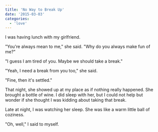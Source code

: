 ```yaml
---
title: 'No Way to Break Up'
date: '2015-03-03'
categories:
  - 'love'
---
```


I was having lunch with my girlfriend.

"You're always mean to me," she said. "Why do you always make fun of me?"

<!-- truncate -->

"I guess I am tired of you. Maybe we should take a break."

"Yeah, I need a break from you too," she said.

"Fine, then it's settled."

That night, she showed up at my place as if nothing really happened. She brought
a bottle of wine. I did sleep with her, but I could not help but wonder if she
thought I was kidding about taking that break.

Late at night, I was watching her sleep. She was like a warm little ball of
coziness.

"Oh, well," I said to myself.
